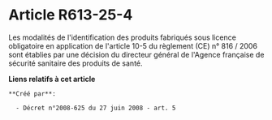 # Article R613-25-4

Les modalités de l'identification des produits fabriqués sous licence obligatoire en application de l'article 10-5 du
règlement (CE) n° 816 / 2006 sont établies par une décision du directeur général de l'Agence française de sécurité sanitaire
des produits de santé.

**Liens relatifs à cet article**

	**Créé par**:

	  - Décret n°2008-625 du 27 juin 2008 - art. 5
